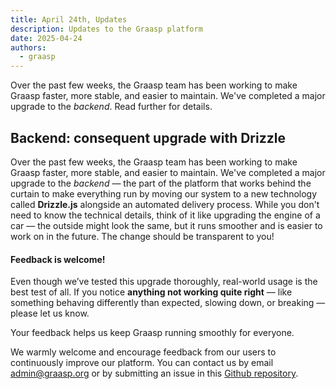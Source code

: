 ```yaml
---
title: April 24th, Updates
description: Updates to the Graasp platform
date: 2025-04-24
authors:
  - graasp
---
```


Over the past few weeks, the Graasp team has been working to make Graasp faster, more stable, and easier to maintain. We've completed a major upgrade to the _backend_. Read further for details.

<!-- Everything below this will not be shown in the post overview -->
<!-- truncate -->

## Backend: consequent upgrade with Drizzle

Over the past few weeks, the Graasp team has been working to make Graasp faster, more stable, and easier to maintain. We've completed a major upgrade to the _backend_ — the part of the platform that works behind the curtain to make everything run by moving our system to a new technology called **Drizzle.js** alongside an automated delivery process. While you don't need to know the technical details, think of it like upgrading the engine of a car — the outside might look the same, but it runs smoother and is easier to work on in the future. The change should be transparent to you!

#### Feedback is welcome!

Even though we’ve tested this upgrade thoroughly, real-world usage is the best test of all. If you notice **anything not working quite right** — like something behaving differently than expected, slowing down, or breaking — please let us know.

Your feedback helps us keep Graasp running smoothly for everyone.

<!-- Generic message -->

We warmly welcome and encourage feedback from our users to continuously improve our platform. You can contact us by email [admin@graasp.org](mailto:admin@graasp.org) or by submitting an issue in this [Github repository](https://github.com/graasp/graasp-feedback).
